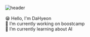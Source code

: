 <!--
**DaHyeonnn/DaHyeonnn** is a ✨ _special_ ✨ repository because its `README.md` (this file) appears on your GitHub profile.

Here are some ideas to get you started:

- 🔭 I’m currently working on ...
- 🌱 I’m currently learning ...
- 👯 I’m looking to collaborate on ...
- 🤔 I’m looking for help with ...
- 💬 Ask me about ...
- 📫 How to reach me: ...
- 😄 Pronouns: ...
- ⚡ Fun fact: ...
-->

![header](https://capsule-render.vercel.app/api?type=wave&color=auto&height=300&section=header&text=DaHyeon%20Github&fontSize=90)
<br><br>
😁 Hello, I'm DaHyeon<br>
🔭 I’m currently working on boostcamp<br>
🌱 I’m currently learning about AI<br>
